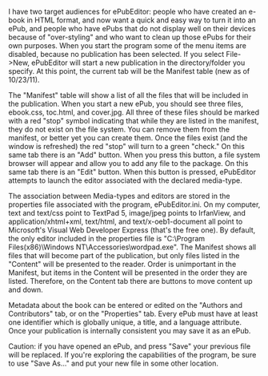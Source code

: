 <html>
<head>
<title>ePubEditor</title>
<meta http-equiv="Content-Type" content="text/html;"/>
</head>
<body>
<p>I have two target audiences for ePubEditor: people who have created an e-book in HTML format, 
and now want a quick and easy way to turn it into an ePub, and people who have ePubs that do 
not display well on their devices because of "over-styling" and who want to clean up those 
ePubs for their own purposes. When you start the program some of the menu items are disabled, 
because no publication has been selected. If you select File->New, ePubEditor will start a new 
publication in the directory/folder you specify. At this point, the current tab will be the
Manifest table (new as of 10/23/11).</p> 
<p>The "Manifest" table will show a list of all the files 
that will be included in the publication. When you start a new ePub, you should see three files, 
ebook.css, toc.html, and cover.jpg. All three of these files should be marked with a red "stop"
symbol indicating that while they are listed in the manifest, they do not exist on the file 
system. You can remove them from the manifest, or better yet you can create them. Once the 
files exist (and the window is refreshed) the red "stop" will turn to a green "check." On this 
same tab there is an "Add" button. When you press this button, a file system browser will appear 
and allow you to add any file to the package. On this same tab there is an "Edit" button. When 
this button is pressed, ePubEditor attempts to launch the editor associated with the declared 
media-type.</p>
<p>The association between Media-types and editors are stored in the properties file
associated with the program, ePubEditor.ini. On my computer, text and text/css point to TextPad 5, 
image/jpeg points to IrfanView, and application/xhtml+xml, text/html, and text/x-oeb1-document
all point to Microsoft's Visual Web Developer Express (that's the free one). By default, 
the only editor included in the properties file is
"C:\Program Files(x86)\Windows NT\Accessories\wordpad.exe". The Manifest shows all files that 
will become part of the publication, but only files listed in the "Content" will be presented 
to the reader. Order is unimportant in the Manifest, but items in the Content will be presented 
in the order they are listed. Therefore, on the Content tab there are buttons to move content 
up and down.</p>
<p>Metadata about the book can be entered or edited on the "Authors and Contributors"
 tab, or on the "Properties" tab. Every ePub must have at least one identifier which is
 globally unique, a title, and a language attribute. Once your publication is internally 
 consistent you may save it as an ePub.</p>
<p>Caution: if you have opened an ePub, and press "Save" your previous file will be replaced. 
If you're exploring the capabilities of the program, be sure to use "Save As..." and put your 
new file in some other location.</p>
</body>
</html> 
